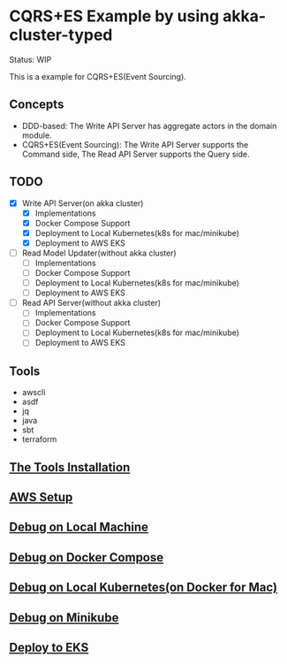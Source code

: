 # CQRS+ES Example by using akka-cluster-typed

Status: WIP

This is a example for CQRS+ES(Event Sourcing).

## Concepts

- DDD-based: The Write API Server has aggregate actors in the domain module.
- CQRS+ES(Event Sourcing): The Write API Server supports the Command side, The Read API Server supports the Query side.

## TODO

- [x] Write API Server(on akka cluster) 
  - [x] Implementations
  - [x] Docker Compose Support
  - [x] Deployment to Local Kubernetes(k8s for mac/minikube)
  - [x] Deployment to AWS EKS
- [ ] Read Model Updater(without akka cluster) 
  - [ ] Implementations
  - [ ] Docker Compose Support
  - [ ] Deployment to Local Kubernetes(k8s for mac/minikube)
  - [ ] Deployment to AWS EKS
- [ ] Read API Server(without akka cluster)
  - [ ] Implementations
  - [ ] Docker Compose Support
  - [ ] Deployment to Local Kubernetes(k8s for mac/minikube)
  - [ ] Deployment to AWS EKS

## Tools

- awscli
- asdf
- jq
- java
- sbt
- terraform

## [The Tools Installation](docs/TOOLS_INSTALLATION.md)

## [AWS Setup](docs/AWS_SETUP.md)

## [Debug on Local Machine](docs/DEBUG_ON_LOCAL_MACHINE.md)

## [Debug on Docker Compose](docs/DEBUG_ON_DOCKER_COMPOSE.md)

## [Debug on Local Kubernetes(on Docker for Mac)](docs/DEBUG_ON_LOCAL_K8S.md)

## [Debug on Minikube](docs/DEBUG_ON_MINIKUBE.md)

## [Deploy to EKS](docs/DEPLOY_TO_EKS.md)
